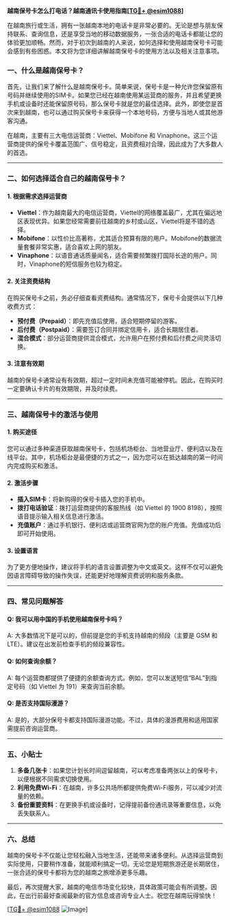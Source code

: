 **越南保号卡怎么打电话？越南通讯卡使用指南[[TG💪+ @esim1088](https://t.me/s/esim1088)]**

在越南旅行或生活，拥有一张越南本地的电话卡是非常必要的。无论是想与朋友保持联系、查询信息，还是享受当地的移动数据服务，一张合适的电话卡都能让您的体验更加顺畅。然而，对于初次到越南的人来说，如何选择和使用越南保号卡可能会感到有些困惑。本文将为您详细讲解越南保号卡的使用方法以及相关注意事项。

### 一、什么是越南保号卡？

首先，让我们来了解什么是越南保号卡。简单来说，保号卡是一种允许您保留原有号码并继续使用的SIM卡。如果您已经在越南使用某运营商的服务，并且希望更换手机或设备时还能保留原号码，那么保号卡就是您的最佳选择。此外，即使您是首次来到越南，也可以通过购买保号卡来获得一个本地号码，方便与当地人或其他游客沟通。

在越南，主要有三大电信运营商：Viettel、Mobifone 和 Vinaphone。这三个运营商提供的保号卡覆盖范围广、信号稳定，且资费相对合理，因此成为了大多数人的首选。

---

### 二、如何选择适合自己的越南保号卡？

#### 1. **根据需求选择运营商**
   - **Viettel**：作为越南最大的电信运营商，Viettel的网络覆盖最广，尤其在偏远地区表现优异。如果您经常需要前往越南的乡村或山区，Viettel将是不错的选择。
   - **Mobifone**：以性价比高著称，尤其适合预算有限的用户。Mobifone的数据流量套餐非常实惠，适合喜欢上网的朋友。
   - **Vinaphone**：以语音通话质量闻名，适合需要频繁拨打国际长途的用户。同时，Vinaphone的短信服务也较为稳定。

#### 2. **关注资费结构**
   在购买保号卡之前，务必仔细查看资费结构。通常情况下，保号卡会提供以下几种收费方式：
   - **预付费（Prepaid）**：即先充值后使用，适合短期停留的游客。
   - **后付费（Postpaid）**：需要签订合同并绑定信用卡，适合长期居住者。
   - **混合模式**：部分运营商提供混合模式，允许用户在预付费和后付费之间灵活切换。

#### 3. **注意有效期**
   越南的保号卡通常设有有效期，超过一定时间未充值可能被停机。因此，在购买时一定要确认卡片的有效期限，并及时续费。

---

### 三、越南保号卡的激活与使用

#### 1. **购买途径**
   您可以通过多种渠道获取越南保号卡，包括机场柜台、当地营业厅、便利店以及在线平台。其中，机场柜台是最便捷的方式之一，因为您可以在抵达越南的第一时间内完成购买和激活。

#### 2. **激活步骤**
   - **插入SIM卡**：将新购得的保号卡插入您的手机中。
   - **拨打电话验证**：拨打运营商提供的客服热线（如 Viettel 的 1900 8198），按照语音提示输入相关信息进行激活。
   - **充值账户**：通过手机银行、便利店或运营商官网为您的账户充值。充值成功后即可开始使用。

#### 3. **设置语言**
   为了更方便地操作，建议将手机的语言设置调整为中文或英文。这样不仅可以避免因语言障碍导致的操作失误，还能更好地理解资费说明和服务条款。

---

### 四、常见问题解答

#### Q: 我可以用中国的手机使用越南保号卡吗？
A: 大多数情况下是可以的，但前提是您的手机支持越南的频段（主要是 GSM 和 LTE）。建议在出发前检查手机的频段兼容性。

#### Q: 如何查询余额？
A: 每个运营商都提供了便捷的余额查询方式。例如，您可以发送短信“BAL”到指定号码（如 Viettel 为 191）来查询当前余额。

#### Q: 是否支持国际漫游？
A: 是的，大部分保号卡都支持国际漫游功能。不过，具体的漫游费用和适用国家需提前咨询运营商。

---

### 五、小贴士

1. **多备几张卡**：如果您计划长时间逗留越南，可以考虑准备两张以上的保号卡，以便根据不同需求切换使用。
2. **利用免费Wi-Fi**：在越南，许多公共场所都提供免费Wi-Fi服务，可以减少对流量的依赖。
3. **备份重要资料**：在更换手机或设备时，记得提前备份通讯录等重要信息，以免丢失联系人。

---

### 六、总结

越南的保号卡不仅能让您轻松融入当地生活，还能带来诸多便利。从选择运营商到实际使用，只要稍作准备，就能顺利搞定一切。无论您是短期旅游还是长期居住，一张合适的保号卡都将为您的越南之旅增添更多乐趣。

最后，再次提醒大家，越南的电信市场变化较快，具体政策可能会有所调整。因此，在出行前最好查阅最新的官方信息或咨询专业人士。祝您在越南玩得愉快！

[[TG💪+ @esim1088](https://t.me/s/esim1088) ![Image](https://i.postimg.cc/4NQfJmqS/Snipaste-2025-05-13-00-14-12.png)]